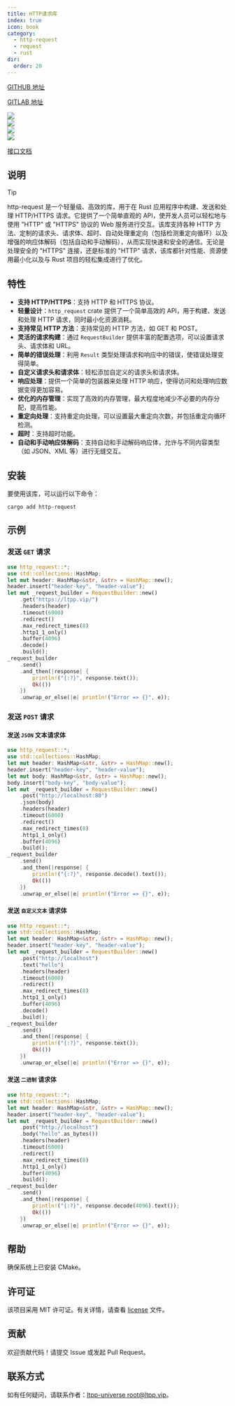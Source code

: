 ```yaml
---
title: HTTP请求库
index: true
icon: book
category:
  - http-request
  - request
  - rust
dir:
  order: 20
---
```


[GITHUB 地址](https://github.com/ltpp-universe/http-request)

[GITLAB 地址](https://jihulab.com/ltpp-universe/http-request)

<Share colorful />
<Catalog />

[![](https://img.shields.io/crates/v/http-request.svg)](https://crates.io/crates/http-request)<br>
[![](https://docs.rs/http-request/badge.svg)](https://docs.rs/http-request)<br>
[![](https://img.shields.io/crates/l/http-request.svg)](./license)<br>
[![](https://github.com/ltpp-universe/http-request/workflows/Rust/badge.svg)](https://github.com/ltpp-universe/http-request/actions?query=workflow:Rust)

[接口文档](https://docs.rs/http-request/latest/http_request/)

## 说明

> [!tip]
> http-request 是一个轻量级、高效的库，用于在 Rust 应用程序中构建、发送和处理 HTTP/HTTPS 请求。它提供了一个简单直观的 API，使开发人员可以轻松地与使用 "HTTP" 或 "HTTPS" 协议的 Web 服务进行交互。该库支持各种 HTTP 方法、定制的请求头、请求体、超时、自动处理重定向（包括检测重定向循环）以及增强的响应体解码（包括自动和手动解码），从而实现快速和安全的通信。无论是处理安全的 "HTTPS" 连接，还是标准的 "HTTP" 请求，该库都针对性能、资源使用最小化以及与 Rust 项目的轻松集成进行了优化。

## 特性

- **支持 HTTP/HTTPS**：支持 HTTP 和 HTTPS 协议。
- **轻量设计**：`http_request` crate 提供了一个简单高效的 API，用于构建、发送和处理 HTTP 请求，同时最小化资源消耗。
- **支持常见 HTTP 方法**：支持常见的 HTTP 方法，如 GET 和 POST。
- **灵活的请求构建**：通过 `RequestBuilder` 提供丰富的配置选项，可以设置请求头、请求体和 URL。
- **简单的错误处理**：利用 `Result` 类型处理请求和响应中的错误，使错误处理变得简单。
- **自定义请求头和请求体**：轻松添加自定义的请求头和请求体。
- **响应处理**：提供一个简单的包装器来处理 HTTP 响应，使得访问和处理响应数据变得更加容易。
- **优化的内存管理**：实现了高效的内存管理，最大程度地减少不必要的内存分配，提高性能。
- **重定向处理**：支持重定向处理，可以设置最大重定向次数，并包括重定向循环检测。
- **超时**：支持超时功能。
- **自动和手动响应体解码**：支持自动和手动解码响应体，允许与不同内容类型（如 JSON、XML 等）进行无缝交互。

## 安装

要使用该库，可以运行以下命令：

```shell
cargo add http-request
```

## 示例

### 发送 `GET` 请求

```rs
use http_request::*;
use std::collections::HashMap;
let mut header: HashMap<&str, &str> = HashMap::new();
header.insert("header-key", "header-value");
let mut _request_builder = RequestBuilder::new()
    .get("https://ltpp.vip/")
    .headers(header)
    .timeout(6000)
    .redirect()
    .max_redirect_times(8)
    .http1_1_only()
    .buffer(4096)
    .decode()
    .build();
_request_builder
    .send()
    .and_then(|response| {
        println!("{:?}", response.text());
        Ok(())
    })
    .unwrap_or_else(|e| println!("Error => {}", e));
```

### 发送 `POST` 请求

#### 发送 `JSON` 文本请求体

```rs
use http_request::*;
use std::collections::HashMap;
let mut header: HashMap<&str, &str> = HashMap::new();
header.insert("header-key", "header-value");
let mut body: HashMap<&str, &str> = HashMap::new();
body.insert("body-key", "body-value");
let mut _request_builder = RequestBuilder::new()
    .post("http://localhost:80")
    .json(body)
    .headers(header)
    .timeout(6000)
    .redirect()
    .max_redirect_times(8)
    .http1_1_only()
    .buffer(4096)
    .build();
_request_builder
    .send()
    .and_then(|response| {
        println!("{:?}", response.decode().text());
        Ok(())
    })
    .unwrap_or_else(|e| println!("Error => {}", e));
```

#### 发送 `自定义文本` 请求体

```rs
use http_request::*;
use std::collections::HashMap;
let mut header: HashMap<&str, &str> = HashMap::new();
header.insert("header-key", "header-value");
let mut _request_builder = RequestBuilder::new()
    .post("http://localhost")
    .text("hello")
    .headers(header)
    .timeout(6000)
    .redirect()
    .max_redirect_times(8)
    .http1_1_only()
    .buffer(4096)
    .decode()
    .build();
_request_builder
    .send()
    .and_then(|response| {
        println!("{:?}", response.text());
        Ok(())
    })
    .unwrap_or_else(|e| println!("Error => {}", e));
```

#### 发送 `二进制` 请求体

```rs
use http_request::*;
use std::collections::HashMap;
let mut header: HashMap<&str, &str> = HashMap::new();
header.insert("header-key", "header-value");
let mut _request_builder = RequestBuilder::new()
    .post("http://localhost")
    .body("hello".as_bytes())
    .headers(header)
    .timeout(6000)
    .redirect()
    .max_redirect_times(8)
    .http1_1_only()
    .buffer(4096)
    .build();
_request_builder
    .send()
    .and_then(|response| {
        println!("{:?}", response.decode(4096).text());
        Ok(())
    })
    .unwrap_or_else(|e| println!("Error => {}", e));
```

## 帮助

确保系统上已安装 CMake。

## 许可证

该项目采用 MIT 许可证。有关详情，请查看 [license](license) 文件。

## 贡献

欢迎贡献代码！请提交 Issue 或发起 Pull Request。

## 联系方式

如有任何疑问，请联系作者：[ltpp-universe <root@ltpp.vip>](mailto:root@ltpp.vip)。

<Bottom />
